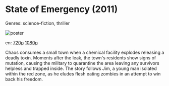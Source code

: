 # State of Emergency (2011)

Genres: science-fiction, thriller

![poster](http://image.tmdb.org/t/p/w500/psKpVNmmOspaEXIqpIq5p8yIJ1M.jpg)

en:
  [720p](magnet:?xt=urn:btih:1143F5C68AFDD51E6E634FC9034667EFDA546AD4&tr=udp://glotorrents.pw:6969/announce&tr=udp://tracker.opentrackr.org:1337/announce&tr=udp://torrent.gresille.org:80/announce&tr=udp://tracker.openbittorrent.com:80&tr=udp://tracker.coppersurfer.tk:6969&tr=udp://tracker.leechers-paradise.org:6969&tr=udp://p4p.arenabg.ch:1337&tr=udp://tracker.internetwarriors.net:1337)
  [1080p](magnet:?xt=urn:btih:CDA255C81246643A2F159CE30A2B74382AC508B0&tr=udp://glotorrents.pw:6969/announce&tr=udp://tracker.opentrackr.org:1337/announce&tr=udp://torrent.gresille.org:80/announce&tr=udp://tracker.openbittorrent.com:80&tr=udp://tracker.coppersurfer.tk:6969&tr=udp://tracker.leechers-paradise.org:6969&tr=udp://p4p.arenabg.ch:1337&tr=udp://tracker.internetwarriors.net:1337)
  


Chaos consumes a small town when a chemical facility explodes releasing a deadly toxin. Moments after the leak, the town's residents show signs of mutation, causing the military to quarantine the area leaving any survivors helpless and trapped inside. The story follows Jim, a young man isolated within the red zone, as he eludes flesh eating zombies in an attempt to win back his freedom.